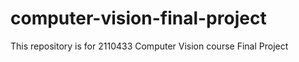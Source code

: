 # computer-vision-final-project
This repository is for 2110433 Computer Vision course Final Project
